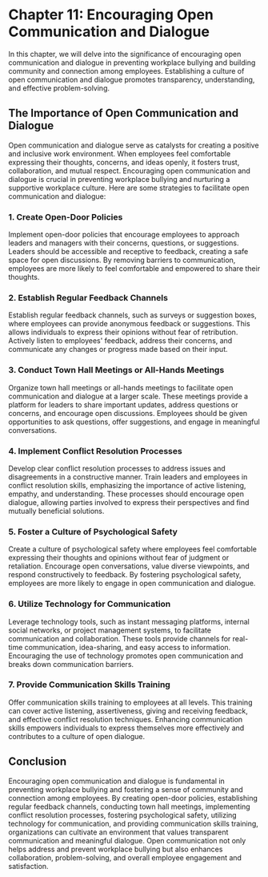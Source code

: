 Chapter 11: Encouraging Open Communication and Dialogue
=======================================================

In this chapter, we will delve into the significance of encouraging open communication and dialogue in preventing workplace bullying and building community and connection among employees. Establishing a culture of open communication and dialogue promotes transparency, understanding, and effective problem-solving.

The Importance of Open Communication and Dialogue
-------------------------------------------------

Open communication and dialogue serve as catalysts for creating a positive and inclusive work environment. When employees feel comfortable expressing their thoughts, concerns, and ideas openly, it fosters trust, collaboration, and mutual respect. Encouraging open communication and dialogue is crucial in preventing workplace bullying and nurturing a supportive workplace culture. Here are some strategies to facilitate open communication and dialogue:

### 1. Create Open-Door Policies

Implement open-door policies that encourage employees to approach leaders and managers with their concerns, questions, or suggestions. Leaders should be accessible and receptive to feedback, creating a safe space for open discussions. By removing barriers to communication, employees are more likely to feel comfortable and empowered to share their thoughts.

### 2. Establish Regular Feedback Channels

Establish regular feedback channels, such as surveys or suggestion boxes, where employees can provide anonymous feedback or suggestions. This allows individuals to express their opinions without fear of retribution. Actively listen to employees' feedback, address their concerns, and communicate any changes or progress made based on their input.

### 3. Conduct Town Hall Meetings or All-Hands Meetings

Organize town hall meetings or all-hands meetings to facilitate open communication and dialogue at a larger scale. These meetings provide a platform for leaders to share important updates, address questions or concerns, and encourage open discussions. Employees should be given opportunities to ask questions, offer suggestions, and engage in meaningful conversations.

### 4. Implement Conflict Resolution Processes

Develop clear conflict resolution processes to address issues and disagreements in a constructive manner. Train leaders and employees in conflict resolution skills, emphasizing the importance of active listening, empathy, and understanding. These processes should encourage open dialogue, allowing parties involved to express their perspectives and find mutually beneficial solutions.

### 5. Foster a Culture of Psychological Safety

Create a culture of psychological safety where employees feel comfortable expressing their thoughts and opinions without fear of judgment or retaliation. Encourage open conversations, value diverse viewpoints, and respond constructively to feedback. By fostering psychological safety, employees are more likely to engage in open communication and dialogue.

### 6. Utilize Technology for Communication

Leverage technology tools, such as instant messaging platforms, internal social networks, or project management systems, to facilitate communication and collaboration. These tools provide channels for real-time communication, idea-sharing, and easy access to information. Encouraging the use of technology promotes open communication and breaks down communication barriers.

### 7. Provide Communication Skills Training

Offer communication skills training to employees at all levels. This training can cover active listening, assertiveness, giving and receiving feedback, and effective conflict resolution techniques. Enhancing communication skills empowers individuals to express themselves more effectively and contributes to a culture of open dialogue.

Conclusion
----------

Encouraging open communication and dialogue is fundamental in preventing workplace bullying and fostering a sense of community and connection among employees. By creating open-door policies, establishing regular feedback channels, conducting town hall meetings, implementing conflict resolution processes, fostering psychological safety, utilizing technology for communication, and providing communication skills training, organizations can cultivate an environment that values transparent communication and meaningful dialogue. Open communication not only helps address and prevent workplace bullying but also enhances collaboration, problem-solving, and overall employee engagement and satisfaction.
